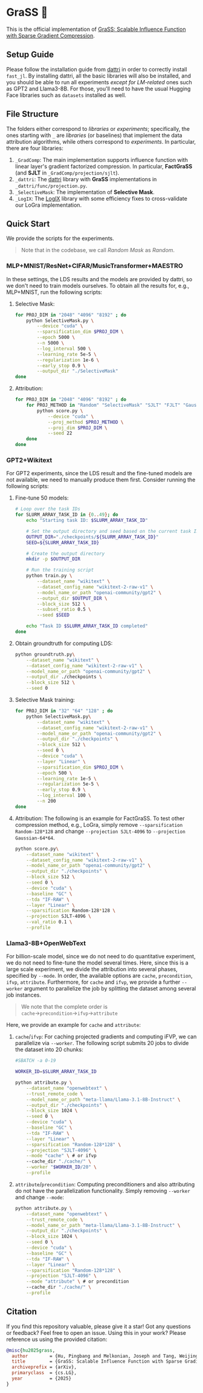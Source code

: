 # GraSS 🌿

This is the official implementation of [GraSS: Scalable Influence Function with Sparse Gradient Compression](https://arxiv.org/pdf/2505.18976).

## Setup Guide

Please follow the installation guide from [dattri](https://github.com/TRAIS-Lab/dattri) in order to correctly install `fast_jl`. By installing dattri, all the basic libraries will also be installed, and you should be able to run all experiments *except for LM-related* ones such as GPT2 and Llama3-8B. For those, you'll need to have the usual Hugging Face libraries such as `datasets` installed as well.

## File Structure

The folders either correspond to *libraries* or *experiments*; specifically, the ones starting with `_` are *libraries* (or baselines) that implement the data attribution algorithms, while others correspond to *experiments*. In particular, there are four libraries:

1. `_GradComp`: The main implementation supports influence function with linear layer's gradient factorized compression. In particular, **FactGraSS** (and **SJLT** in `_GradComp/projection/sjlt`).
2. `_dattri`: The [dattri](https://github.com/TRAIS-Lab/dattri) library with **GraSS** implementations in `_dattri/func/projection.py`.
3. `_SelectiveMask`: The implementation of **Selective Mask**.
4. `_LogIX`: The [LogIX](https://github.com/logix-project/logix) library with some efficiency fixes to cross-validate our LoGra implementation.

## Quick Start

We provide the scripts for the experiments.

>Note that in the codebase, we call *Random Mask* as *Random*.

### MLP+MNIST/ResNet+CIFAR/MusicTransformer+MAESTRO

In these settings, the LDS results and the models are provided by dattri, so we don't need to train models ourselves. To obtain all the results for, e.g., MLP+MNIST, run the following scripts:

1. Selective Mask:
	```bash
	for PROJ_DIM in "2048" "4096" "8192" ; do
		python SelectiveMask.py \
			--device "cuda" \
			--sparsification_dim $PROJ_DIM \
			--epoch 5000 \
			--n 5000 \
			--log_interval 500 \
			--learning_rate 5e-5 \
			--regularization 1e-6 \
			--early_stop 0.9 \
			--output_dir "./SelectiveMask"
	done
	```
2. Attribution:
	```bash
	for PROJ_DIM in "2048" "4096" "8192" ; do
		for PROJ_METHOD in "Random" "SelectiveMask" "SJLT" "FJLT" "Gaussian"; do
			python score.py \
				--device "cuda" \
				--proj_method $PROJ_METHOD \
				--proj_dim $PROJ_DIM \
				--seed 22
		done
	done
	```

### GPT2+Wikitext

For GPT2 experiments, since the LDS result and the fine-tuned models are not available, we need to manually produce them first. Consider running the following scripts:

1. Fine-tune 50 models:
	```bash
	# Loop over the task IDs
	for SLURM_ARRAY_TASK_ID in {0..49}; do
		echo "Starting task ID: $SLURM_ARRAY_TASK_ID"

		# Set the output directory and seed based on the current task ID
		OUTPUT_DIR="./checkpoints/${SLURM_ARRAY_TASK_ID}"
		SEED=${SLURM_ARRAY_TASK_ID}

		# Create the output directory
		mkdir -p $OUTPUT_DIR

		# Run the training script
		python train.py \
			--dataset_name "wikitext" \
			--dataset_config_name "wikitext-2-raw-v1" \
			--model_name_or_path "openai-community/gpt2" \
			--output_dir $OUTPUT_DIR \
			--block_size 512 \
			--subset_ratio 0.5 \
			--seed $SEED

		echo "Task ID $SLURM_ARRAY_TASK_ID completed"
	done
	```
2. Obtain groundtruth for computing LDS:
	```bash
	python groundtruth.py\
		--dataset_name "wikitext" \
		--dataset_config_name "wikitext-2-raw-v1" \
		--model_name_or_path "openai-community/gpt2" \
		--output_dir ./checkpoints \
		--block_size 512 \
		--seed 0
	```
3. Selective Mask training:
	```bash
	for PROJ_DIM in "32" "64" "128" ; do
		python SelectiveMask.py\
			--dataset_name "wikitext" \
			--dataset_config_name "wikitext-2-raw-v1" \
			--model_name_or_path "openai-community/gpt2" \
			--output_dir "./checkpoints" \
			--block_size 512 \
			--seed 0 \
			--device "cuda" \
			--layer "Linear" \
			--sparsification_dim $PROJ_DIM \
			--epoch 500 \
			--learning_rate 1e-5 \
			--regularization 5e-5 \
			--early_stop 0.9 \
			--log_interval 100 \
			--n 200
	done
	```
4. Attribution: The following is an example for FactGraSS. To test other compression method, e.g., LoGra, simply remove `--sparsification Random-128*128` and change `--projection SJLt-4096` to `--projection Gaussian-64*64`.
	```bash
	python score.py\
		--dataset_name "wikitext" \
		--dataset_config_name "wikitext-2-raw-v1" \
		--model_name_or_path "openai-community/gpt2" \
		--output_dir "./checkpoints" \
		--block_size 512 \
		--seed 0 \
		--device "cuda" \
		--baseline "GC" \
		--tda "IF-RAW" \
		--layer "Linear" \
		--sparsification Random-128*128 \
		--projection SJLT-4096 \
		--val_ratio 0.1 \
		--profile
	```

### Llama3-8B+OpenWebText

For billion-scale model, since we do not need to do quantitative experiment, we do not need to fine-tune the model several times. Here, since this is a large scale experiment, we divide the attribution into several phases, specified by `--mode`. In order, the available options are `cache`, `precondition`, `ifvp`, `attribute`. Furthermore, for `cache` and `ifvp`, we provide a further `--worker` argument to parallelize the job by splitting the dataset among several job instances.

> We note that the complete order is `cache`→`precondition`→`ifvp`→`attribute`

Here, we provide an example for `cache` and `attribute`:

1. `cache`/`ifvp`: For caching projected gradients and computing iFVP, we can parallelize via `--worker`. The following script submits 20 jobs to divide the dataset into 20 chunks:

	```bash
	#SBATCH -a 0-19

	WORKER_ID=$SLURM_ARRAY_TASK_ID

	python attribute.py \
		--dataset_name "openwebtext" \
		--trust_remote_code \
		--model_name_or_path "meta-llama/Llama-3.1-8B-Instruct" \
		--output_dir "./checkpoints" \
		--block_size 1024 \
		--seed 0 \
		--device "cuda" \
		--baseline "GC" \
		--tda "IF-RAW" \
		--layer "Linear" \
		--sparsification "Random-128*128" \
		--projection "SJLT-4096" \
		--mode "cache" \ # or ifvp
		--cache_dir "./cache/" \
		--worker "$WORKER_ID/20" \
		--profile
	```
2. `attribute`/`precondition`: Computing preconditioners and also attributing do  not have the parallelization functionality. Simply removing `--worker` and change `--mode`:

	```bash
	python attribute.py \
		--dataset_name "openwebtext" \
		--trust_remote_code \
		--model_name_or_path "meta-llama/Llama-3.1-8B-Instruct" \
		--output_dir "./checkpoints" \
		--block_size 1024 \
		--seed 0 \
		--device "cuda" \
		--baseline "GC" \
		--tda "IF-RAW" \
		--layer "Linear" \
		--sparsification "Random-128*128" \
		--projection "SJLT-4096" \
		--mode "attribute" \ # or precondition
		--cache_dir "./cache/" \
		--profile
	```

## Citation

If you find this repository valuable, please give it a star! Got any questions or feedback? Feel free to open an issue. Using this in your work? Please reference us using the provided citation:
```bibtex
@misc{hu2025grass,
  author        = {Hu, Pingbang and Melkonian, Joseph and Tang, Weijing and Zhao, Han and Ma, W. Jiaqi},
  title         = {GraSS: Scalable Influence Function with Sparse Gradient Compression},
  archiveprefix = {arXiv},
  primaryclass  = {cs.LG},
  year          = {2025}
}
```
